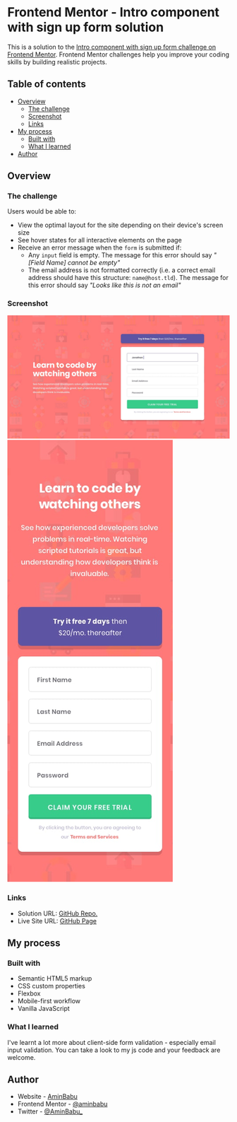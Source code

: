 # Frontend Mentor - Intro component with sign up form solution

This is a solution to the [Intro component with sign up form challenge on Frontend Mentor](https://www.frontendmentor.io/challenges/intro-component-with-signup-form-5cf91bd49edda32581d28fd1). Frontend Mentor challenges help you improve your coding skills by building realistic projects. 

## Table of contents

- [Overview](#overview)
  - [The challenge](#the-challenge)
  - [Screenshot](#screenshot)
  - [Links](#links)
- [My process](#my-process)
  - [Built with](#built-with)
  - [What I learned](#what-i-learned)
- [Author](#author)

## Overview

### The challenge

Users would be able to:

- View the optimal layout for the site depending on their device's screen size
- See hover states for all interactive elements on the page
- Receive an error message when the `form` is submitted if:
  - Any `input` field is empty. The message for this error should say *"[Field Name] cannot be empty"*
  - The email address is not formatted correctly (i.e. a correct email address should have this structure: `name@host.tld`). The message for this error should say *"Looks like this is not an email"*

### Screenshot

![Desktop Preview](./design/desktop-design.jpg)
![Mobile Preview](./design/mobile-design.jpg)

### Links

- Solution URL: [GitHub Repo.](https://github.com/aminbabu/FrontendMentorChallenges/tree/master/components/intro-component-with-signup-form)
- Live Site URL: [GitHub Page](https://aminbabu.github.io/FrontendMentorChallenges/components/intro-component-with-signup-form)

## My process

### Built with

- Semantic HTML5 markup
- CSS custom properties
- Flexbox
- Mobile-first workflow
- Vanilla JavaScript

### What I learned

I've learnt a lot more about client-side form validation - especially email input validation. You can take a look to my js code and your feedback are welcome.

## Author

- Website - [AminBabu](#)
- Frontend Mentor - [@aminbabu](https://www.frontendmentor.io/profile/aminbabu)
- Twitter - [@AminBabu_](https://www.twitter.com/AminBabu_)